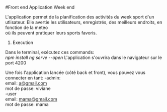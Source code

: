 #Front end Application Week end 

L'application permet de la planification des activités du week sport d'un utlisateur.
Elle avertie les utilisateurs, enregistrés, des meilleurs endroits, en fonction de la meteo  
où ils peuvent pratiquer leurs sports favoris.

1. Execution 

Dans le terminal, exécutez ces commands:    
<i>npm install</i>
<i>ng serve --open</i>
L'application s'ouvrira dans le navigateur sur le port 4200

Une fois l'application lancée (côté back et front), vous pouvez vous connecter en tant: 
    -admin:     
        email: a@gmail.com      
        mot de passe: viviane   
    -user   
        email: mama@gmail.com   
        mot de passe: mama